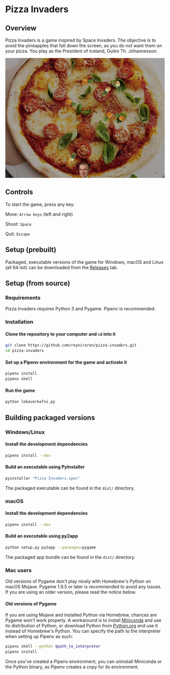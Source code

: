 # Pizza Invaders

## Overview

Pizza Invaders is a game inspired by Space Invaders. The objective is to avoid the pineapples that fall down the screen, as you do not want them on your pizza. You play as the President of Iceland, Guðni Th. Jóhannesson.

![Screen Shot of Pizza Invaders](game.png)

## Controls

To start the game, press any key.

Move: `Arrow keys` (left and right)

Shoot: `Space`

Quit: `Escape`

## Setup (prebuilt)

Packaged, executable versions of the game for Windows, macOS and Linux (all 64-bit) can be downloaded from the [Releases](https://github.com/reyniraron/pizza-invaders/releases) tab.

## Setup (from source)

### Requirements

Pizza Invaders requires Python 3 and Pygame. Pipenv is recommended.

### Installation

#### Clone the repository to your computer and `cd` into it

```bash
git clone https://github.com/reyniraron/pizza-invaders.git
cd pizza-invaders
```

#### Set up a Pipenv environment for the game and activate it

```bash
pipenv install
pipenv shell
```

#### Run the game

```bash
python lokaverkefni.py
```

## Building packaged versions

### Windows/Linux

#### Install the development dependencies

```bash
pipenv install --dev
```

#### Build an executable using PyInstaller

```bash
pyinstaller "Pizza Invaders.spec"
```

The packaged executable can be found in the `dist/` directory.

### macOS

#### Install the development dependencies

```bash
pipenv install --dev
```

#### Build an executable using py2app

```bash
python setup.py py2app --packages=pygame
```

The packaged app bundle can be found in the `dist/` directory.

### Mac users

Old versions of Pygame don't play nicely with Homebrew's Python on macOS Mojave. Pygame 1.9.5 or later is recommended to avoid any issues. If you are using an older version, please read the notice below.

#### Old versions of Pygame

If you are using Mojave and installed Python via Homebrew, chances are Pygame won't work properly. A workaround is to install [Miniconda](https://conda.io/en/latest/miniconda.html) and use its distribution of Python, or download Python from [Python.org](https://www.python.org/downloads/) and use it instead of Homebrew's Python. You can specify the path to the interpreter when setting up Pipenv as such:

```bash
pipenv shell --python $path_to_interpreter
pipenv install
```

Once you've created a Pipenv environment, you can uninstall Miniconda or the Python binary, as Pipenv creates a copy for its environment.
